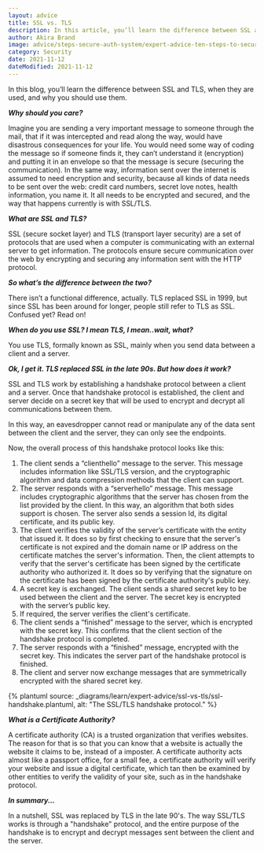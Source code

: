 ```yaml
---
layout: advice
title: SSL vs. TLS
description: In this article, you’ll learn the difference between SSL and TLS, how they are used, and why you should use them.
author: Akira Brand
image: advice/steps-secure-auth-system/expert-advice-ten-steps-to-secure-your-authentication-system-header-image.png
category: Security
date: 2021-11-12
dateModified: 2021-11-12
---
```


In this blog, you’ll learn the difference between SSL and TLS, when they are used, and why you should use them.

***Why should you care?***

Imagine you are sending a very important message to someone through the mail, that if it was intercepted and read along the way, would have disastrous consequences for your life.  You would need some way of coding the message so if someone finds it, they can’t understand it (encryption) and putting it in an envelope so that the message is secure (securing the communication).  In the same way, information sent over the internet is assumed to need encryption and security, because all kinds of data needs to be sent over the web: credit card numbers, secret love notes, health information, you name it. It all needs to be encrypted and secured, and the way that happens currently is with SSL/TLS.

***What are SSL and TLS?***

SSL (secure socket layer) and TLS (transport layer security) are a set of protocols that are used when a computer is communicating with an external server to get information. The protocols ensure secure communication over the web by encrypting and securing any information sent with the HTTP protocol.   

***So what’s the difference between the two?***

There isn’t a functional difference, actually. TLS replaced SSL in 1999, but since SSL has been around for longer, people still refer to TLS as SSL. Confused yet? Read on!

***When do you use SSL? I mean TLS, I mean..wait, what?***

You use TLS, formally known as SSL, mainly when you send data between a client and a server.

***Ok, I get it. TLS replaced SSL in the late 90s. But how does it work?***

SSL and TLS work by establishing a handshake protocol between a client and a server. Once that handshake protocol is established, the client and server decide on a secret key that will be used to encrypt and decrypt all communications between them.

In this way, an eavesdropper cannot read or manipulate any of the data sent between the client and the server, they can only see the endpoints.

Now, the overall process of this handshake protocol looks like this:


1. The client sends a “clienthello” message to the server. This message includes information like SSL/TLS version, and the cryptographic algorithm and data compression methods that the client can support.  
2. The server responds with a “serverhello” message. This message includes cryptographic algorithms that the server has chosen from the list provided by the client. In this way, an algorithm that both sides support is chosen. The server also sends a session Id, its digital certificate, and its public key.
3. The client verifies the validity of the server’s certificate with the entity that issued it. It does so by first checking to ensure that the server's certificate is not expired and the domain name or IP address on the certificate matches the server's information. Then, the client attempts to verify that the server's certificate has been signed by the certificate authority who authorized it. It does so by verifying that the signature on the certificate has been signed by the certificate authority's public key.
4. A secret key is exchanged. The client sends a shared secret key to be used between the client and the server. The secret key is encrypted with the server’s public key.
5. If required, the server verifies the client's certificate.
6. The client sends a “finished” message to the server, which is encrypted with the secret key. This confirms that the client section of the handshake protocol is completed.
7. The server responds with a “finished” message, encrypted with the secret key. This indicates the server part of the handshake protocol is finished.  
8. The client and server now exchange messages that are symmetrically encrypted with the shared secret key.

{% plantuml source: _diagrams/learn/expert-advice/ssl-vs-tls/ssl-handshake.plantuml, alt: "The SSL/TLS handshake protocol." %}


***What is a Certificate Authority?***

A certificate authority (CA) is a trusted organization that verifies websites. The reason for that is so that you can know that a website is actually the website it claims to be, instead of a imposter. A certificate authority acts almost like a passport office, for a small fee, a certificate authority will verify your website and issue a digital certificate, which tan then be examined by other entities to verify the validity of your site, such as in the handshake protocol.

***In summary...***

In a nutshell, SSL was replaced by TLS in the late 90's. The way SSL/TLS works is through a "handshake" protocol, and the entire purpose of the handshake is to encrypt and decrypt messages sent between the client and the server.
